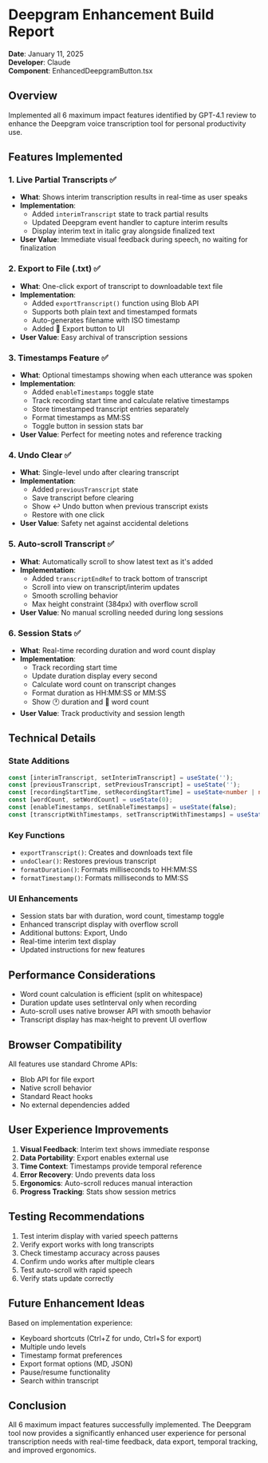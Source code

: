 # Deepgram Enhancement Build Report

**Date**: January 11, 2025  
**Developer**: Claude  
**Component**: EnhancedDeepgramButton.tsx

## Overview

Implemented all 6 maximum impact features identified by GPT-4.1 review to enhance the Deepgram voice transcription tool for personal productivity use.

## Features Implemented

### 1. Live Partial Transcripts ✅
- **What**: Shows interim transcription results in real-time as user speaks
- **Implementation**: 
  - Added `interimTranscript` state to track partial results
  - Updated Deepgram event handler to capture interim results
  - Display interim text in italic gray alongside finalized text
- **User Value**: Immediate visual feedback during speech, no waiting for finalization

### 2. Export to File (.txt) ✅
- **What**: One-click export of transcript to downloadable text file
- **Implementation**:
  - Added `exportTranscript()` function using Blob API
  - Supports both plain text and timestamped formats
  - Auto-generates filename with ISO timestamp
  - Added 💾 Export button to UI
- **User Value**: Easy archival of transcription sessions

### 3. Timestamps Feature ✅
- **What**: Optional timestamps showing when each utterance was spoken
- **Implementation**:
  - Added `enableTimestamps` toggle state
  - Track recording start time and calculate relative timestamps
  - Store timestamped transcript entries separately
  - Format timestamps as MM:SS
  - Toggle button in session stats bar
- **User Value**: Perfect for meeting notes and reference tracking

### 4. Undo Clear ✅
- **What**: Single-level undo after clearing transcript
- **Implementation**:
  - Added `previousTranscript` state
  - Save transcript before clearing
  - Show ↩️ Undo button when previous transcript exists
  - Restore with one click
- **User Value**: Safety net against accidental deletions

### 5. Auto-scroll Transcript ✅
- **What**: Automatically scroll to show latest text as it's added
- **Implementation**:
  - Added `transcriptEndRef` to track bottom of transcript
  - Scroll into view on transcript/interim updates
  - Smooth scrolling behavior
  - Max height constraint (384px) with overflow scroll
- **User Value**: No manual scrolling needed during long sessions

### 6. Session Stats ✅
- **What**: Real-time recording duration and word count display
- **Implementation**:
  - Track recording start time
  - Update duration display every second
  - Calculate word count on transcript changes
  - Format duration as HH:MM:SS or MM:SS
  - Show 🕐 duration and 📝 word count
- **User Value**: Track productivity and session length

## Technical Details

### State Additions
```typescript
const [interimTranscript, setInterimTranscript] = useState('');
const [previousTranscript, setPreviousTranscript] = useState('');
const [recordingStartTime, setRecordingStartTime] = useState<number | null>(null);
const [wordCount, setWordCount] = useState(0);
const [enableTimestamps, setEnableTimestamps] = useState(false);
const [transcriptWithTimestamps, setTranscriptWithTimestamps] = useState<Array<{text: string, timestamp: string}>>([]);
```

### Key Functions
- `exportTranscript()`: Creates and downloads text file
- `undoClear()`: Restores previous transcript
- `formatDuration()`: Formats milliseconds to HH:MM:SS
- `formatTimestamp()`: Formats milliseconds to MM:SS

### UI Enhancements
- Session stats bar with duration, word count, timestamp toggle
- Enhanced transcript display with overflow scroll
- Additional buttons: Export, Undo
- Real-time interim text display
- Updated instructions for new features

## Performance Considerations

- Word count calculation is efficient (split on whitespace)
- Duration update uses setInterval only when recording
- Auto-scroll uses native browser API with smooth behavior
- Transcript display has max-height to prevent UI overflow

## Browser Compatibility

All features use standard Chrome APIs:
- Blob API for file export
- Native scroll behavior
- Standard React hooks
- No external dependencies added

## User Experience Improvements

1. **Visual Feedback**: Interim text shows immediate response
2. **Data Portability**: Export enables external use
3. **Time Context**: Timestamps provide temporal reference
4. **Error Recovery**: Undo prevents data loss
5. **Ergonomics**: Auto-scroll reduces manual interaction
6. **Progress Tracking**: Stats show session metrics

## Testing Recommendations

1. Test interim display with varied speech patterns
2. Verify export works with long transcripts
3. Check timestamp accuracy across pauses
4. Confirm undo works after multiple clears
5. Test auto-scroll with rapid speech
6. Verify stats update correctly

## Future Enhancement Ideas

Based on implementation experience:
- Keyboard shortcuts (Ctrl+Z for undo, Ctrl+S for export)
- Multiple undo levels
- Timestamp format preferences
- Export format options (MD, JSON)
- Pause/resume functionality
- Search within transcript

## Conclusion

All 6 maximum impact features successfully implemented. The Deepgram tool now provides a significantly enhanced user experience for personal transcription needs with real-time feedback, data export, temporal tracking, and improved ergonomics.